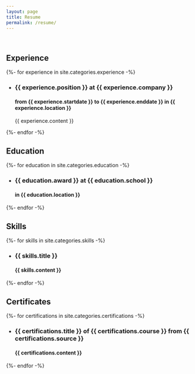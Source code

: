 ```yaml
---
layout: page
title: Resume
permalink: /resume/
---
```


<br>

<h2>Experience</h2>
{%- for experience in site.categories.experience -%}
<ul>
    <li>
        <h3> {{ experience.position }} at {{ experience.company }} </h3>
        <h4> from {{ experience.startdate }} to {{ experience.enddate }} in {{ experience.location }}</h4>
        {{ experience.content }}
    </li>
</ul>
{%- endfor -%}

<br>

<h2>Education</h2>
{%- for education in site.categories.education -%}
<ul>
    <li>
        <h3> {{ education.award }} at {{ education.school }} </h3>
        <h4> in {{ education.location }}</h4>
    </li>
</ul>
{%- endfor -%}

<br>

<h2>Skills</h2>
{%- for skills in site.categories.skills -%}
<ul>
    <li>
        <h3> {{ skills.title }} </h3>
        <h4> {{ skills.content }}</h4>
    </li>
</ul>
{%- endfor -%}

<br>

<h2>Certificates</h2>
{%- for certifications in site.categories.certifications -%}
<ul>
    <li>
        <h3> {{ certifications.title }} of {{ certifications.course }} from {{ certifications.source }} </h3>
        <h4> {{ certifications.content }}</h4>
    </li>
</ul>
{%- endfor -%}
